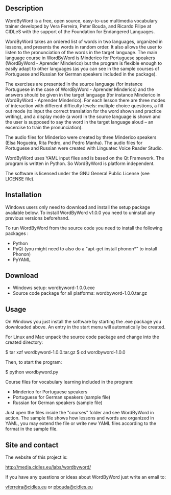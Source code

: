 Description
-----------
WordByWord is a free, open source, easy-to-use multimedia vocabulary trainer developed by Vera Ferreira, Peter Bouda, and Ricardo Filipe at CIDLeS with the support of the Foundation for Endangered Languages. 

WordByWord takes an ordered list of words in two languages, organized in lessons, and presents the words in random order. It also allows the user to listen to the pronunciation of the words in the target language. The main language course in WordByWord is Minderico for Portuguese speakers (WordByWord - Aprender Minderico) but the program is flexible enough to easily adapt to other languages (as you can see in the sample courses of Portuguese and Russian for German speakers included in the package).

The exercises are presented in the source language (for instance Portuguese in the case of WordByWord - Aprender Minderico) and the answers should be given in the target language (for instance Minderico in WordByWord - Aprender Minderico). For each lesson there are three modes of interaction with different difficulty levels: multiple choice questions, a fill out mode (to input the correct translation for the word shown and practice writing), and a display mode (a word in the source language is shown and the user is supposed to say the word in the target language aloud – an excercise to train the pronunciation). 

The audio files for Minderico were created by three Minderico speakers (Elsa Nogueira, Rita Pedro, and Pedro Manha). The audio files for Portuguese and Russian were created with Linguatec Voice Reader Studio.

WordByWord uses YAML input files and is based on the Qt Framework. The program is written in Python. So WordByWord is platform independent.

The software is licensed under the GNU General Public License (see 
LICENSE file).


Installation
------------
Windows users only need to download and install the setup package available below. To install WordByWord v1.0.0 you need to uninstall any previous versions beforehand.

To run WordByWord from the source code you need to install the following packages :

- Python
- PyQt (you might need to also do a "apt-get install phonon*" to install Phonon)
- PyYAML 


Download
--------

- Windows setup: wordbyword-1.0.0.exe
- Source code package for all platforms: wordbyword-1.0.0.tar.gz


Usage
-----

On Windows you just install the software by starting the .exe package you downloaded above. An entry in the start menu will automatically be created. 

For Linux and Mac unpack the source code package and change into the created directory:

$ tar xzf wordbyword-1.0.0.tar.gz
$ cd wordbyword-1.0.0

Then, to start the program:

$ python wordbyword.py


Course files for vocabulary learning included in the program:

- Minderico for Portuguese speakers
- Portuguese for German speakers (sample file)
- Russian for German speakers (sample file)

Just open the files inside the "courses" folder and
see WordByWord in action.
The sample file shows how lessons and words are organized in YAML,
you may extend the file or write new YAML files according to the format
in the sample file. 


Site and contact
----------------
The website of this project is:

http://media.cidles.eu/labs/wordbyword/

If you have any questions or ideas about WordByWord just write an email
to:

vferreira@cidles.eu or pbouda@cidles.eu